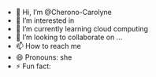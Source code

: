 - 👋 Hi, I’m @Cherono-Carolyne
- 👀 I’m interested in 
- 🌱 I’m currently learning cloud computing
- 💞️ I’m looking to collaborate on ...
- 📫 How to reach me
- 😄 Pronouns: she
- ⚡ Fun fact: 

<!---
Cherono-Carolyne/Cherono-Carolyne is a ✨ special ✨ repository because its `README.md` (this file) appears on your GitHub profile.
You can click the Preview link to take a look at your changes.
--->
